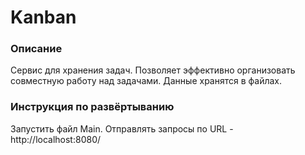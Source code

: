 # Kanban
### Описание
Сервис для хранения задач. Позволяет эффективно организовать совместную работу над задачами. Данные хранятся в файлах.
### Инструкция по развёртыванию
Запустить файл Main. Отправлять запросы по URL - http://localhost:8080/
